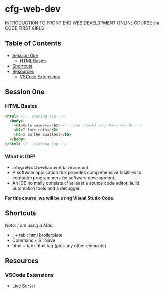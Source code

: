 # cfg-web-dev

INTRODUCTION TO FRONT END WEB DEVELOPMENT ONLINE COURSE via CODE FIRST GIRLS

## Table of Contents
- [Session One](#session-one)
  - [HTML Basics](#html-basics)
- [Shortcuts](#shortcuts)
- [Resources](#resources)
  - [VSCode Extensions](#vscode-extensions)

## Session One

### HTML Basics

```html
<html> <!-- opening tag -->
  <body>
    <h1>Cute animals</h1> <!-- you should only have one h1 -->
    <h2>I love cats</h2>
    <h6>I am the smallest</h6>
  </body>
</html> <!-- closing tag -->
```

### What is IDE?

- Integrated Development Environment
- A software application that provides comprehensive facilities to computer programmers for software development. 
- An IDE normally consists of at least a source code editor, build automation tools and a debugger.

**For this course, we will be using Visual Studio Code.**

## Shortcuts
*Note: I am using a Mac.*

- ! + tab : html broilerplate
- Command + S : Save 
- html + tab : html tag (plus any other elements)

## Resources

### VSCode Extensions

- [Live Server](https://www.freecodecamp.org/news/vscode-live-server-auto-refresh-browser/)
